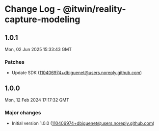 # Change Log - @itwin/reality-capture-modeling

<!-- This log was last generated on Mon, 02 Jun 2025 15:33:43 GMT and should not be manually modified. -->

<!-- Start content -->

## 1.0.1

Mon, 02 Jun 2025 15:33:43 GMT

### Patches

- Update SDK (110406974+dbiguenet@users.noreply.github.com)

## 1.0.0

Mon, 12 Feb 2024 17:17:32 GMT

### Major changes

- Initial version 1.0.0 (110406974+dbiguenet@users.noreply.github.com)
